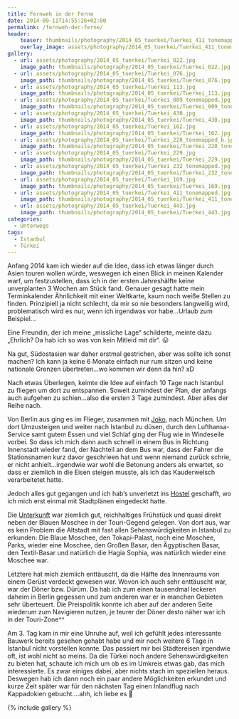 ```yaml
---
title: Fernweh in der Ferne
date: 2014-09-11T14:55:26+02:00
permalink: /fernweh-der-ferne/
header:
    teaser: thumbnails/photography/2014_05_tuerkei/Tuerkei_411_tonemapped.jpg
    overlay_image: assets/photography/2014_05_tuerkei/Tuerkei_411_tonemapped.jpg
gallery:
  - url: assets/photography/2014_05_tuerkei/Tuerkei_022.jpg
    image_path: thumbnails/photography/2014_05_tuerkei/Tuerkei_022.jpg
  - url: assets/photography/2014_05_tuerkei/Tuerkei_076.jpg
    image_path: thumbnails/photography/2014_05_tuerkei/Tuerkei_076.jpg
  - url: assets/photography/2014_05_tuerkei/Tuerkei_113.jpg
    image_path: thumbnails/photography/2014_05_tuerkei/Tuerkei_113.jpg
  - url: assets/photography/2014_05_tuerkei/Tuerkei_009_tonemapped.jpg
    image_path: thumbnails/photography/2014_05_tuerkei/Tuerkei_009_tonemapped.jpg
  - url: assets/photography/2014_05_tuerkei/Tuerkei_430.jpg
    image_path: thumbnails/photography/2014_05_tuerkei/Tuerkei_430.jpg
  - url: assets/photography/2014_05_tuerkei/Tuerkei_162.jpg
    image_path: thumbnails/photography/2014_05_tuerkei/Tuerkei_162.jpg
  - url: assets/photography/2014_05_tuerkei/Tuerkei_228_tonemapped_b.jpg
    image_path: thumbnails/photography/2014_05_tuerkei/Tuerkei_228_tonemapped_b.jpg
  - url: assets/photography/2014_05_tuerkei/Tuerkei_229.jpg
    image_path: thumbnails/photography/2014_05_tuerkei/Tuerkei_229.jpg
  - url: assets/photography/2014_05_tuerkei/Tuerkei_232_tonemapped.jpg
    image_path: thumbnails/photography/2014_05_tuerkei/Tuerkei_232_tonemapped.jpg
  - url: assets/photography/2014_05_tuerkei/Tuerkei_169.jpg
    image_path: thumbnails/photography/2014_05_tuerkei/Tuerkei_169.jpg
  - url: assets/photography/2014_05_tuerkei/Tuerkei_411_tonemapped.jpg
    image_path: thumbnails/photography/2014_05_tuerkei/Tuerkei_411_tonemapped.jpg
  - url: assets/photography/2014_05_tuerkei/Tuerkei_443.jpg
    image_path: thumbnails/photography/2014_05_tuerkei/Tuerkei_443.jpg
categories:
  - Unterwegs
tags:
  - Istanbul
  - Türkei
---
```

Anfang 2014 kam ich wieder auf die Idee, dass ich etwas länger durch Asien touren wollen würde, 
weswegen ich einen Blick in meinen Kalender warf, um festzustellen, dass ich in der ersten Jahreshälfte keine unverplanten 3 Wochen am Stück fand. 
Genauer gesagt hatte mein Terminkalender Ähnlichkeit mit einer Weltkarte, kaum noch weiße Stellen zu finden. 
Prinzipiell ja nicht schlecht, da mir so nie besonders langweilig wird, problematisch wird es nur, wenn ich irgendwas vor habe…Urlaub zum Beispiel…

Eine Freundin, der ich meine „missliche Lage“ schilderte, meinte dazu „Ehrlich? Da hab ich so was von kein Mitleid mit dir“. 😛

Na gut, Südostasien war daher erstmal gestrichen, aber was sollte ich sonst machen? Ich kann ja keine 6 Monate einfach nur rum sitzen 
und keine nationale Grenzen übertreten…wo kommen wir denn da hin? xD

Nach etwas Überlegen, keimte die Idee auf einfach 10 Tage nach Istanbul zu fliegen um dort zu entspannen. 
Soweit zumindest der Plan, der anfangs auch aufgehen zu schien…also die ersten 3 Tage zumindest. Aber alles der Reihe nach.

Von Berlin aus ging es im Flieger, zusammen mit [Joko](http://de.wikipedia.org/wiki/Joko_Winterscheidt), nach München. 
Um dort Umzusteigen und weiter nach Istanbul zu düsen, durch den Lufthansa-Service samt gutem Essen und viel Schlaf ging 
der Flug wie in Windeseile vorbei. So dass ich mich dann auch schnell in einem Bus in Richtung Innenstadt wieder fand, 
der Nachteil an dem Bus war, dass der Fahrer die Stationsnamen kurz davor geschrieen hat und wenn niemand zurück schrie, 
er nicht anhielt…irgendwie war wohl die Betonung anders als erwartet, so dass er ziemlich in die Eisen steigen musste, 
als ich das Kauderwelsch verarbeitetet hatte. 

Jedoch alles gut gegangen und ich hab’s unverletzt ins [Hostel](http://hostelbigapple.com/) geschafft, 
wo ich mich erst einmal mit Stadtplänen eingedeckt hatte.

Die [Unterkunft](http://hostelbigapple.com/) war ziemlich gut, reichhaltiges Frühstück und quasi direkt neben der Blauen Moschee 
in der Touri-Gegend gelegen. Von dort aus, war es kein Problem die Altstadt mit fast allen Sehenswürdigkeiten in Istanbul zu erkunden: 
Die Blaue Moschee, den Tokapi-Palast, noch eine Moschee, Parks, wieder eine Moschee, den Großen Basar, den Ägyptischen Basar, 
den Textil-Basar und natürlich die Hagia Sophia, was natürlich wieder eine Moschee war.

Letztere hat mich ziemlich enttäuscht, da die Hälfte des Innenraums von einem Gerüst verdeckt gewesen war. 
Wovon ich auch sehr enttäuscht war, war der Döner bzw. Dürüm. 
Da hab ich zum einen tausendmal leckeren daheim in Berlin gegessen und zum anderen war er in manchen Gebieten sehr überteuert. 
Die Preispolitik konnte ich aber auf der anderen Seite wiederum zum Navigieren nutzen, je teurer der Döner desto näher war ich in der Touri-Zone^^

Am 3. Tag kam in mir eine Unruhe auf, weil ich gefühlt jedes interessante Bauwerk bereits gesehen gehabt habe 
und mir noch weitere 6 Tage in Istanbul nicht vorstellen konnte. Das passiert mir bei Städtereisen irgendwie oft, 
ist wohl nicht so meins. Da die Türkei noch andere Sehenswürdigkeiten zu bieten hat, 
schaute ich mich um ob es im Umkreis etwas gab, das mich interessierte. 
Es zwar einiges dabei, aber nichts stach im speziellen heraus. Deswegen hab ich dann noch ein paar andere Möglichkeiten erkundet 
und kurze Zeit später war für den nächsten Tag einen Inlandflug nach Kappadokien gebucht….ahh, ich liebe es 🙂

{% include gallery %}